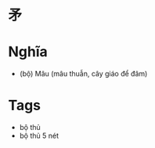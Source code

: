 # 矛

# Nghĩa
* (bộ) Mâu (mâu thuẫn, cây giáo để đâm)

# Tags
* bộ thủ
*  bộ thủ 5 nét

<script>window.HANZI_FIELD='矛';</script>
